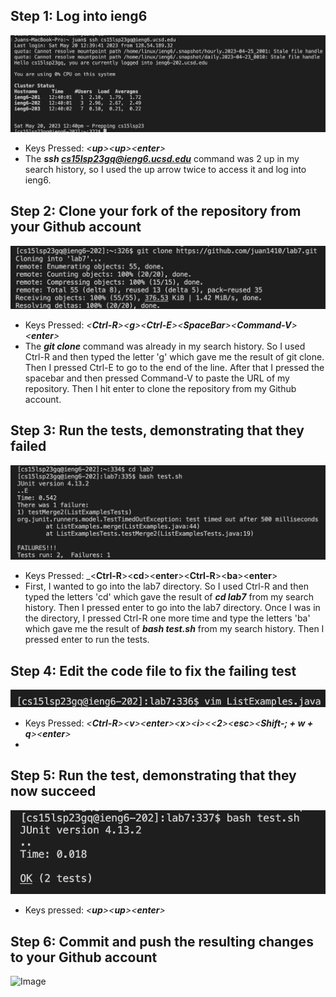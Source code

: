 ## Step 1: Log into ieng6
![Image](Step1.png)
- Keys Pressed: _<**up**><**up**><**enter**>_ 
- The _**ssh cs15lsp23gq@ieng6.ucsd.edu**_ command was 2 up in my search history, so I used the up arrow twice to access it and log into ieng6.

## Step 2: Clone your fork of the repository from your Github account
![Image](Step2.png)
- Keys Pressed: _<**Ctrl-R**><**g**><**Ctrl-E**><**SpaceBar**><**Command-V**><**enter**>_
- The _**git clone**_ command was already in my search history. So I used Ctrl-R and then typed the letter 'g' which gave me the result of git clone. Then I pressed Ctrl-E to go to the end of the line. After that I pressed the spacebar and then pressed Command-V to paste the URL of my repository. Then I hit enter to clone the repository from my Github account.

## Step 3: Run the tests, demonstrating that they failed
![Image](Step3.png)
- Keys Pressed: _<**Ctrl-R**><**cd**><**enter**><**Ctrl-R**><**ba**><**enter**>
- First, I wanted to go into the lab7 directory. So I used Ctrl-R and then typed the letters 'cd' which gave the result of _**cd lab7**_ from my search history. Then I pressed enter to go into the lab7 directory. Once I was in the directory, I pressed Ctrl-R one more time and type the letters 'ba' which gave me the result of _**bash test.sh**_ from my search history. Then I pressed enter to run the tests.

## Step 4: Edit the code file to fix the failing test
![Image](Step4.png)
- Keys Pressed: _<**Ctrl-R**><**v**><**enter**><**x**><**i**><<**2**><**esc**><**Shift-; + w + q**><**enter**>_
- 

## Step 5: Run the test, demonstrating that they now succeed
![Image](Step5.png)
- Keys pressed: _<**up**><**up**><**enter**>_


## Step 6: Commit and push the resulting changes to your Github account
![Image](Step6.png)
